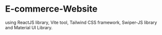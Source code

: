 # E-commerce-Website
using ReactJS library, Vite tool, Tailwind CSS framework, Swiper-JS library and Material UI Library.
